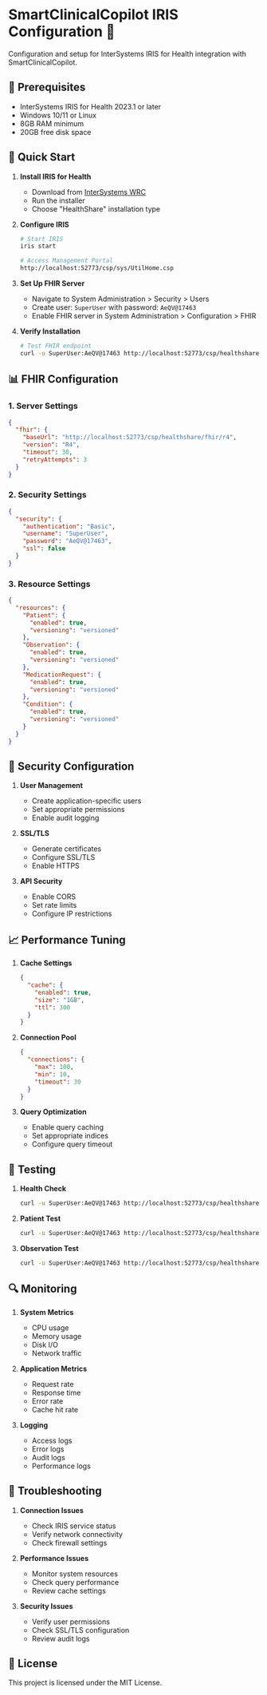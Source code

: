 # SmartClinicalCopilot IRIS Configuration 🏥

Configuration and setup for InterSystems IRIS for Health integration with SmartClinicalCopilot.

## 🔧 Prerequisites

- InterSystems IRIS for Health 2023.1 or later
- Windows 10/11 or Linux
- 8GB RAM minimum
- 20GB free disk space

## 🚀 Quick Start

1. **Install IRIS for Health**
   - Download from [InterSystems WRC](https://wrc.intersystems.com)
   - Run the installer
   - Choose "HealthShare" installation type

2. **Configure IRIS**
   ```bash
   # Start IRIS
   iris start

   # Access Management Portal
   http://localhost:52773/csp/sys/UtilHome.csp
   ```

3. **Set Up FHIR Server**
   - Navigate to System Administration > Security > Users
   - Create user: `SuperUser` with password: `AeQV@17463`
   - Enable FHIR server in System Administration > Configuration > FHIR

4. **Verify Installation**
   ```bash
   # Test FHIR endpoint
   curl -u SuperUser:AeQV@17463 http://localhost:52773/csp/healthshare/fhir/r4/metadata
   ```

## 📊 FHIR Configuration

### 1. Server Settings
```json
{
  "fhir": {
    "baseUrl": "http://localhost:52773/csp/healthshare/fhir/r4",
    "version": "R4",
    "timeout": 30,
    "retryAttempts": 3
  }
}
```

### 2. Security Settings
```json
{
  "security": {
    "authentication": "Basic",
    "username": "SuperUser",
    "password": "AeQV@17463",
    "ssl": false
  }
}
```

### 3. Resource Settings
```json
{
  "resources": {
    "Patient": {
      "enabled": true,
      "versioning": "versioned"
    },
    "Observation": {
      "enabled": true,
      "versioning": "versioned"
    },
    "MedicationRequest": {
      "enabled": true,
      "versioning": "versioned"
    },
    "Condition": {
      "enabled": true,
      "versioning": "versioned"
    }
  }
}
```

## 🔐 Security Configuration

1. **User Management**
   - Create application-specific users
   - Set appropriate permissions
   - Enable audit logging

2. **SSL/TLS**
   - Generate certificates
   - Configure SSL/TLS
   - Enable HTTPS

3. **API Security**
   - Enable CORS
   - Set rate limits
   - Configure IP restrictions

## 📈 Performance Tuning

1. **Cache Settings**
   ```json
   {
     "cache": {
       "enabled": true,
       "size": "1GB",
       "ttl": 300
     }
   }
   ```

2. **Connection Pool**
   ```json
   {
     "connections": {
       "max": 100,
       "min": 10,
       "timeout": 30
     }
   }
   ```

3. **Query Optimization**
   - Enable query caching
   - Set appropriate indices
   - Configure query timeout

## 🧪 Testing

1. **Health Check**
   ```bash
   curl -u SuperUser:AeQV@17463 http://localhost:52773/csp/healthshare/fhir/r4/metadata
   ```

2. **Patient Test**
   ```bash
   curl -u SuperUser:AeQV@17463 http://localhost:52773/csp/healthshare/fhir/r4/Patient/example
   ```

3. **Observation Test**
   ```bash
   curl -u SuperUser:AeQV@17463 http://localhost:52773/csp/healthshare/fhir/r4/Observation?patient=example
   ```

## 🔍 Monitoring

1. **System Metrics**
   - CPU usage
   - Memory usage
   - Disk I/O
   - Network traffic

2. **Application Metrics**
   - Request rate
   - Response time
   - Error rate
   - Cache hit rate

3. **Logging**
   - Access logs
   - Error logs
   - Audit logs
   - Performance logs

## 🐛 Troubleshooting

1. **Connection Issues**
   - Check IRIS service status
   - Verify network connectivity
   - Check firewall settings

2. **Performance Issues**
   - Monitor system resources
   - Check query performance
   - Review cache settings

3. **Security Issues**
   - Verify user permissions
   - Check SSL/TLS configuration
   - Review audit logs

## 📝 License

This project is licensed under the MIT License.
